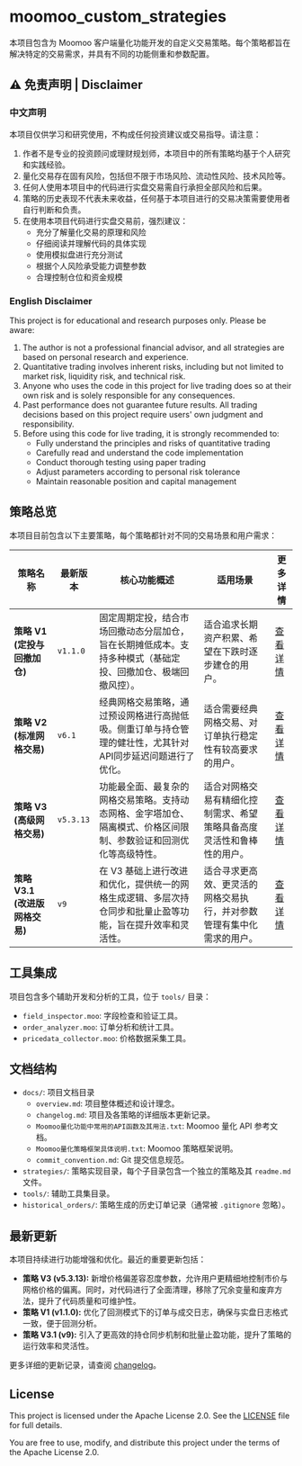 # moomoo_custom_strategies

本项目包含为 Moomoo 客户端量化功能开发的自定义交易策略。每个策略都旨在解决特定的交易需求，并具有不同的功能侧重和参数配置。

## ⚠️ 免责声明 | Disclaimer

### 中文声明

本项目仅供学习和研究使用，不构成任何投资建议或交易指导。请注意：

1.  作者不是专业的投资顾问或理财规划师，本项目中的所有策略均基于个人研究和实践经验。
2.  量化交易存在固有风险，包括但不限于市场风险、流动性风险、技术风险等。
3.  任何人使用本项目中的代码进行实盘交易需自行承担全部风险和后果。
4.  策略的历史表现不代表未来收益，任何基于本项目进行的交易决策需要使用者自行判断和负责。
5.  在使用本项目代码进行实盘交易前，强烈建议：
    - 充分了解量化交易的原理和风险
    - 仔细阅读并理解代码的具体实现
    - 使用模拟盘进行充分测试
    - 根据个人风险承受能力调整参数
    - 合理控制仓位和资金规模

### English Disclaimer

This project is for educational and research purposes only. Please be aware:

1.  The author is not a professional financial advisor, and all strategies are based on personal research and experience.
2.  Quantitative trading involves inherent risks, including but not limited to market risk, liquidity risk, and technical risk.
3.  Anyone who uses the code in this project for live trading does so at their own risk and is solely responsible for any consequences.
4.  Past performance does not guarantee future results. All trading decisions based on this project require users' own judgment and responsibility.
5.  Before using this code for live trading, it is strongly recommended to:
    - Fully understand the principles and risks of quantitative trading
    - Carefully read and understand the code implementation
    - Conduct thorough testing using paper trading
    - Adjust parameters according to personal risk tolerance
    - Maintain reasonable position and capital management

## 策略总览

本项目目前包含以下主要策略，每个策略都针对不同的交易场景和用户需求：

| 策略名称 | 最新版本 | 核心功能概述 | 适用场景 | 更多详情 |
|---|---|---|---|---|
| **策略 V1 (定投与回撤加仓)** | `v1.1.0` | 固定周期定投，结合市场回撤动态分层加仓，旨在长期摊低成本。支持多种模式（基础定投、回撤加仓、极端回撤风控）。 | 适合追求长期资产积累、希望在下跌时逐步建仓的用户。 | [查看详情](./strategies/strategy_v1/readme.md) |
| **策略 V2 (标准网格交易)** | `v6.1` | 经典网格交易策略，通过预设网格进行高抛低吸。侧重订单与持仓管理的健壮性，尤其针对API同步延迟问题进行了优化。 | 适合需要经典网格交易、对订单执行稳定性有较高要求的用户。 | [查看详情](./strategies/strategy_v2/readme.md) |
| **策略 V3 (高级网格交易)** | `v5.3.13` | 功能最全面、最复杂的网格交易策略。支持动态网格、金字塔加仓、隔离模式、价格区间限制、参数验证和回测优化等高级特性。 | 适合对网格交易有精细化控制需求、希望策略具备高度灵活性和鲁棒性的用户。 | [查看详情](./strategies/strategy_v3/readme.md) |
| **策略 V3.1 (改进版网格交易)** | `v9` | 在 V3 基础上进行改进和优化，提供统一的网格生成逻辑、多层次持仓同步和批量止盈等功能，旨在提升效率和灵活性。 | 适合寻求更高效、更灵活的网格交易执行，并对参数管理有集中化需求的用户。 | [查看详情](./strategies/strategy_v3_1/readme.md) |

## 工具集成

项目包含多个辅助开发和分析的工具，位于 `tools/` 目录：

-   `field_inspector.moo`: 字段检查和验证工具。
-   `order_analyzer.moo`: 订单分析和统计工具。
-   `pricedata_collector.moo`: 价格数据采集工具。

## 文档结构

-   `docs/`: 项目文档目录
    -   `overview.md`: 项目整体概述和设计理念。
    -   `changelog.md`: 项目及各策略的详细版本更新记录。
    -   `Moomoo量化功能中常用的API函数及其用法.txt`: Moomoo 量化 API 参考文档。
    -   `Moomoo量化策略框架具体说明.txt`: Moomoo 策略框架说明。
    -   `commit_convention.md`: Git 提交信息规范。
-   `strategies/`: 策略实现目录，每个子目录包含一个独立的策略及其 `readme.md` 文件。
-   `tools/`: 辅助工具集目录。
-   `historical_orders/`: 策略生成的历史订单记录（通常被 `.gitignore` 忽略）。

## 最新更新

本项目持续进行功能增强和优化。最近的重要更新包括：

-   **策略 V3 (v5.3.13):** 新增价格偏差容忍度参数，允许用户更精细地控制市价与网格价格的偏离。同时，对代码进行了全面清理，移除了冗余变量和废弃方法，提升了代码质量和可维护性。
-   **策略 V1 (v1.1.0):** 优化了回测模式下的订单与成交日志，确保与实盘日志格式一致，便于回测分析。
-   **策略 V3.1 (v9):** 引入了更高效的持仓同步机制和批量止盈功能，提升了策略的运行效率和灵活性。

更多详细的更新记录，请查阅 [changelog](./docs/changelog.md)。

## License

This project is licensed under the Apache License 2.0. See the [LICENSE](LICENSE) file for full details.

You are free to use, modify, and distribute this project under the terms of the Apache License 2.0.